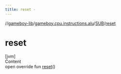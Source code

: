 ```yaml
---
title: reset -
---
```

//[gameboy-lib](../../index.md)/[gameboy.cpu.instructions.alu](../index.md)/[SUB](index.md)/[reset](reset.md)



# reset  
[jvm]  
Content  
open override fun [reset](reset.md)()  



